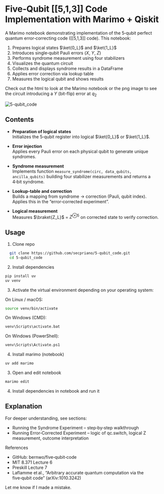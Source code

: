 # Five‑Qubit [[5,1,3]] Code Implementation with Marimo + Qiskit

A Marimo notebook demonstrating implementation of the 5‑qubit perfect quantum error‑correcting code ([[5,1,3]] code). This notebook:

1. Prepares logical states $\ket{0_L}$ and $\ket{1_L}$  
2. Introduces single‑qubit Pauli errors ($X$, $Y$, $Z$)  
3. Performs syndrome measurement using four stabilizers  
4. Visualizes the quantum circuit  
5. Collects and displays syndrome results in a DataFrame  
6. Applies error correction via lookup table  
7. Measures the logical qubit and shows results

Check out the html to look at the Marimo notebook or the png image to see the circuit introducing a $Y$ (bit-flip) error at $q_2$

![5-qubit_code](https://github.com/user-attachments/assets/15178ee7-cd1d-4f30-bc83-a68e02834f13)
 
## Contents

- **Preparation of logical states**  
  Initializes the 5‑qubit register into logical $\ket{0_L}$ or $\ket{1_L}$.

- **Error injection**  
  Applies every Pauli error on each physical qubit to generate unique syndromes.

- **Syndrome measurement**  
  Implements function `measure_syndrome(circ, data_qubits, ancilla_qubits)` building four stabilizer measurements and returns a 4‑bit syndrome.

- **Lookup‑table and correction**  
  Builds a mapping from syndrome → correction (Pauli, qubit index). Applies this in the “error‑corrected experiment”.

- **Logical measurement**  
  Measures $\braket{Z_L}$ = $Z^{\otimes5}$ on corrected state to verify correction.

## Usage

1. Clone repo  
 ```bash
   git clone https://github.com/secpriano/5-qubit_code.git
   cd 5-qubit_code
```
2. Install dependencies
```bash
pip install uv
uv venv
```
3. Activate the virtual environment depending on your operating system:

On Linux / macOS:
```bash
source venv/bin/activate
```
On Windows (CMD):
```bash
venv\Scripts\activate.bat
```
On Windows (PowerShell):
```bash
venv\Scripts\Activate.ps1
```
4. Install marimo (notebook) 
```bash
uv add marimo
```
3. Open and edit notebook
```bash
marimo edit
```
4. Install dependencies in notebook and run it

## Explanation
For deeper understanding, see sections:

- Running the Syndrome Experiment – step‑by‑step walkthrough
- Running Error‑Corrected Experiment – logic of qc.switch, logical Z measurement, outcome interpretation

References

- GitHub: bernwo/five‑qubit‑code
- MIT 8.371 Lecture 6
- Preskill Lecture 7
- Laflamme et al., “Arbitrary accurate quantum computation via the five‑qubit code” (arXiv:1010.3242)

Let me know if I made a mistake.
